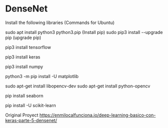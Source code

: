 # DenseNet

Install the following libraries (Commands for Ubuntu)

sudo apt install python3 python3.pip (Install pip)
sudo pip3 install --upgrade pip (upgrade pip)

pip3 install tensorflow

pip3 install keras

pip3 install numpy

python3 -m pip install -U matplotlib

sudo apt-get install libopencv-dev
sudo apt-get install python-opencv

pip install seaborn

pip install -U scikit-learn

Original Proyect https://enmilocalfunciona.io/deep-learning-basico-con-keras-parte-5-densenet/
